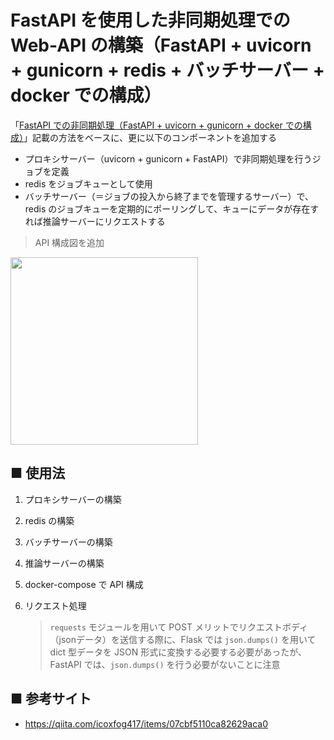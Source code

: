 # FastAPI を使用した非同期処理での Web-API の構築（FastAPI + uvicorn + gunicorn + redis + バッチサーバー + docker での構成）

「[FastAPI での非同期処理（FastAPI + uvicorn + gunicorn + docker での構成）](https://github.com/Yagami360/MachineLearning_Tips/tree/master/server_processing/35)」記載の方法をベースに、更に以下のコンポーネントを追加する

- プロキシサーバー（uvicorn + gunicorn + FastAPI）で非同期処理を行うジョブを定義
- redis をジョブキューとして使用
- バッチサーバー（＝ジョブの投入から終了までを管理するサーバー）で、redis のジョブキューを定期的にポーリングして、キューにデータが存在すれば推論サーバーにリクエストする


> API 構成図を追加

<img src="https://user-images.githubusercontent.com/25688193/121330685-342f9680-c951-11eb-9036-dcac39a4e5df.png" width="300"><br>

## ■ 使用法

1. プロキシサーバーの構築
1. redis の構築
1. バッチサーバーの構築
1. 推論サーバーの構築
1. docker-compose で API 構成
1. リクエスト処理

    > `requests` モジュールを用いて POST メリットでリクエストボディ（jsonデータ）を送信する際に、Flask では `json.dumps()` を用いて dict 型データを JSON 形式に変換する必要する必要があったが、FastAPI では、`json.dumps()` を行う必要がないことに注意

## ■ 参考サイト
- https://qiita.com/icoxfog417/items/07cbf5110ca82629aca0